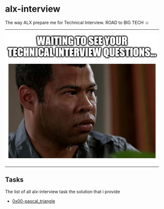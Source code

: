# alx-interview
The way ALX prepare me for Technical Interview. ROAD to BIG TECH ☺️

---

![alx interview](/tech_interview_feels_like.webp)

---

## Tasks
The list of all alx-interview task the solution that i provide

- [0x00-pascal_triangle](https://github.com/Bakugo90/alx-interview/tree/main/0x00-pascal_triangle)
